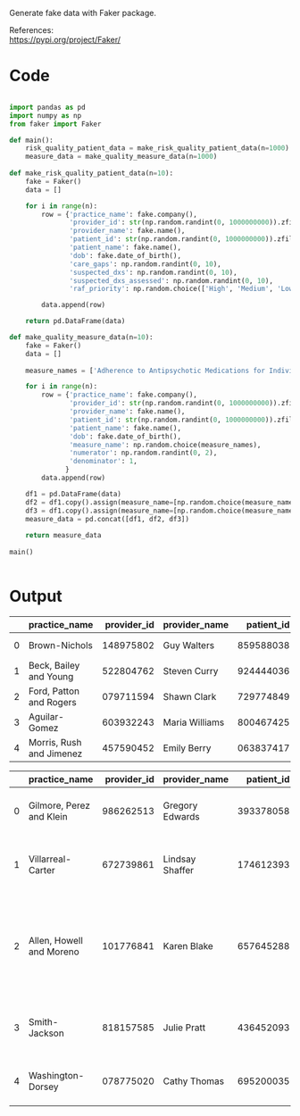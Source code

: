 Generate fake data with Faker package.

References:<br>
https://pypi.org/project/Faker/

# Code
```python

import pandas as pd
import numpy as np
from faker import Faker

def main():
    risk_quality_patient_data = make_risk_quality_patient_data(n=1000)
    measure_data = make_quality_measure_data(n=1000)
    
def make_risk_quality_patient_data(n=10):
    fake = Faker()
    data = []

    for i in range(n):
        row = {'practice_name': fake.company(), 
               'provider_id': str(np.random.randint(0, 1000000000)).zfill(9),       
               'provider_name': fake.name(), 
               'patient_id': str(np.random.randint(0, 1000000000)).zfill(9), 
               'patient_name': fake.name(), 
               'dob': fake.date_of_birth(), 
               'care_gaps': np.random.randint(0, 10),
               'suspected_dxs': np.random.randint(0, 10),           
               'suspected_dxs_assessed': np.random.randint(0, 10),                      
               'raf_priority': np.random.choice(['High', 'Medium', 'Low'])}

        data.append(row)

    return pd.DataFrame(data)

def make_quality_measure_data(n=10):
    fake = Faker()
    data = []
    
    measure_names = ['Adherence to Antipsychotic Medications for Individuals With Schizophrenia', 'Adult Access to Preventive or Ambulatory Health Services', 'Annual Dental Visit', 'Antidepressant Medication Management: Acute', 'Antidepressant Medication Management: Continuation', 'Appropriate Testing for Pharyngitis', 'Appropriate Treatment for Upper Respiratory Infection', 'Asthma Medication Ratio', 'Avoidance of Antibiotic Treatment for Acute Bronchitis or Bronchiolitis', 'Breast Cancer Screening', 'Cardiac Rehabilitation: Achievement', 'Cardiac Rehabilitation: Engagement 1', 'Cardiac Rehabilitation: Engagement 2', 'Cardiac Rehabilitation: Initiation', 'Cardiovascular Monitoring for People With Cardiovascular Disease and Schizophrenia', 'Care for Older Adults: Advance Care Planning', 'Care for Older Adults: Functional Status Assessment', 'Care for Older Adults: Medication Review', 'Care for Older Adults: Pain Assessment', 'Cervical Cancer Screening', 'Child and Adolescent Well Care Visits', 'Childhood Immunization Status: Combination 10', 'Childhood Immunization Status: Combination 2', 'Childhood Immunization Status: Combination 3', 'Childhood Immunization Status: Combination 4', 'Childhood Immunization Status: Combination 5', 'Childhood Immunization Status: Combination 6', 'Childhood Immunization Status: Combination 7', 'Childhood Immunization Status: Combination 8', 'Childhood Immunization Status: Combination 9', 'Childhood Immunization Status: DTaP', 'Childhood Immunization Status: Hepatitis A', 'Childhood Immunization Status: Hepatitis B', 'Childhood Immunization Status: HiB', 'Childhood Immunization Status: IPV', 'Childhood Immunization Status: Influenza', 'Childhood Immunization Status: MMR', 'Childhood Immunization Status: Pneumococcal conjugate', 'Childhood Immunization Status: Rotavirus', 'Childhood Immunization Status: VZV', 'Chlamydia Screening in Women', 'Colorectal Cancer Screening', 'Comprehensive Diabetes Care: BP Control Less Than 140 over 90 mm Hg', 'Comprehensive Diabetes Care: Eye Exam', 'Comprehensive Diabetes Care: HbA1c Control Greater Than 9 Percent', 'Comprehensive Diabetes Care: HbA1c Control Less Than 8 Percent', 'Comprehensive Diabetes Care: HbA1c Testing', 'Comprehensive Diabetes Care: Medical Attention for Nephropathy', 'Controlling High Blood Pressure', 'Diabetes Monitoring for People With Diabetes and Schizophrenia', 'Diabetes Screening for People With Schizophrenia or Bipolar Disorder Who Are Using Antipsychotic Medications', 'Disease Modifying Anti Rheumatic Drug Therapy for Rheumatoid Arthritis', 'Follow Up After Emergency Department Visit for Alcohol and Other Drug Abuse or Dependence: 30 Day Follow Up', 'Follow Up After Emergency Department Visit for Alcohol and Other Drug Abuse or Dependence: 7 Day Follow Up', 'Follow Up After Emergency Department Visit for Mental Illness: 30 Day Follow Up', 'Follow Up After Emergency Department Visit for Mental Illness: 7 Day Follow Up', 'Follow Up After Emergency Department Visit for People With Multiple High Risk Chronic Conditions', 'Follow Up After High Intensity Care for Substance Use Disorder: 30 Day Follow Up', 'Follow Up After High Intensity Care for Substance Use Disorder: 7 Day Follow Up', 'Follow Up After Hospitalization for Mental Illness: 30 Day Follow Up', 'Follow Up After Hospitalization for Mental Illness: 7 Day Follow Up', 'Follow Up Care for Children Prescribed ADHD Medication: Continuation and Maintenance', 'Follow Up Care for Children Prescribed ADHD Medication: Initiation', 'Immunizations for Adolescents: Combination 1', 'Immunizations for Adolescents: Combination 2', 'Immunizations for Adolescents: HPV', 'Immunizations for Adolescents: Meningococcal', 'Immunizations for Adolescents: Tdap', 'Initiation and Engagement of Alcohol and Other Drug Abuse or Dependence Treatment: Alcohol Abuse or dependence: Engagement', 'Initiation and Engagement of Alcohol and Other Drug Abuse or Dependence Treatment: Alcohol Abuse or dependence: Initiation', 'Initiation and Engagement of Alcohol and Other Drug Abuse or Dependence Treatment: Opioid Abuse or dependence: Engagement', 'Initiation and Engagement of Alcohol and Other Drug Abuse or Dependence Treatment: Opioid Abuse or dependence: Initiation', 'Initiation and Engagement of Alcohol and Other Drug Abuse or Dependence Treatment: Other Drug Abuse or dependence: Engagement', 'Initiation and Engagement of Alcohol and Other Drug Abuse or Dependence Treatment: Other Drug Abuse or dependence: Initiation', 'Initiation and Engagement of Alcohol and Other Drug Abuse or Dependence Treatment: Total Engagement', 'Initiation and Engagement of Alcohol and Other Drug Abuse or Dependence Treatment: Total Initiation', 'Kidney Health Evaluation for Patients With Diabetes', 'Lead Screening in Children', 'Metabolic Monitoring for Children and Adolescents on Antipsychotics: Blood Glucose', 'Metabolic Monitoring for Children and Adolescents on Antipsychotics: Blood Glucose and Cholesterol', 'Metabolic Monitoring for Children and Adolescents on Antipsychotics: Cholesterol', 'Non Recommended Cervical Cancer Screening in Adolescent Females', 'Non Recommended PSA Based Screening in Older Men', 'Osteoporosis Management in Women Who Had a Fracture', 'Osteoporosis Screening in Older Women', 'Persistence of Beta Blocker Treatment After a Heart Attack', 'Pharmacotherapy Management of COPD Exacerbation: Bronchodilator', 'Pharmacotherapy Management of COPD Exacerbation: Systemic Corticosteroid', 'Potentially Harmful Drug Disease Interactions in the Elderly: Chronic Kidney Disease', 'Potentially Harmful Drug Disease Interactions in the Elderly: Dementia', 'Potentially Harmful Drug Disease Interactions in the Elderly: History of Falls', 'Prenatal and Postpartum Care: Postpartum', 'Prenatal and Postpartum Care: Prenatal', 'Risk of Continued Opioid Use: At least 15 days covered', 'Risk of Continued Opioid Use: At least 31 days covered', 'Statin Therapy for Patients With Cardiovascular Disease: Statin Therapy', 'Statin Therapy for Patients With Cardiovascular Disease: Statin Therapy Adherence 80 Percent', 'Statin Therapy for Patients With Diabetes: Statin Therapy', 'Statin Therapy for Patients With Diabetes: Statin Therapy Adherence 80 Percent', 'Transitions of Care: Engagement', 'Transitions of Care: Medication Reconciliation', 'Use of First Line Psychosocial Care for Children and Adolescents on Antipsychotics', 'Use of High-Risk Medications in Older Adults: High Risk Medications to Avoid', 'Use of High-Risk Medications in Older Adults: High Risk Medications to Avoid Except for Appropriate Diagnosis', 'Use of Imaging Studies for Low Back Pain', 'Use of Opioids From Multiple Providers: Multiple Pharmacies', 'Use of Opioids From Multiple Providers: Multiple Prescribers', 'Use of Opioids From Multiple Providers: Multiple Prescribers and Multiple Pharmacies', 'Use of Opioids at High Dosage', 'Use of Spirometry Testing in the Assessment and Diagnosis of COPD', 'Weight Assessment and Counseling for Nutrition and Physical Activity for Children Adolescents: BMI Percentile', 'Weight Assessment and Counseling for Nutrition and Physical Activity for Children Adolescents: Counseling for Nutrition', 'Weight Assessment and Counseling for Nutrition and Physical Activity for Children Adolescents: Counseling for Physical Activity', 'Well Child Visits in the First 30 Months of Life: 15 to 30 months', 'Well Child Visits in the First 30 Months of Life: First 15 Months']

    for i in range(n):
        row = {'practice_name': fake.company(), 
               'provider_id': str(np.random.randint(0, 1000000000)).zfill(9),       
               'provider_name': fake.name(), 
               'patient_id': str(np.random.randint(0, 1000000000)).zfill(9), 
               'patient_name': fake.name(), 
               'dob': fake.date_of_birth(), 
               'measure_name': np.random.choice(measure_names),
               'numerator': np.random.randint(0, 2),  
               'denominator': 1,
              }
        data.append(row)

    df1 = pd.DataFrame(data)
    df2 = df1.copy().assign(measure_name=[np.random.choice(measure_names) for n in range(n)])
    df3 = df1.copy().assign(measure_name=[np.random.choice(measure_names) for n in range(n)])
    measure_data = pd.concat([df1, df2, df3])
    
    return measure_data
    
main()
    
```

# Output

|    | practice_name            |   provider_id | provider_name   |   patient_id | patient_name      | dob        |   care_gaps |   suspected_dxs |   suspected_dxs_assessed | raf_priority   |
|---:|:-------------------------|--------------:|:----------------|-------------:|:------------------|:-----------|------------:|----------------:|-------------------------:|:---------------|
|  0 | Brown-Nichols            |     148975802 | Guy Walters     |    859588038 | Andrea West       | 2017-10-10 |           6 |               1 |                        2 | High           |
|  1 | Beck, Bailey and Young   |     522804762 | Steven Curry    |    924444036 | Joseph Davidson   | 2013-04-19 |           7 |               0 |                        4 | High           |
|  2 | Ford, Patton and Rogers  |     079711594 | Shawn Clark     |    729774849 | Stephen Davenport | 1975-12-20 |           2 |               4 |                        6 | Medium         |
|  3 | Aguilar-Gomez            |     603932243 | Maria Williams  |    800467425 | Robert Boyer      | 1918-06-30 |           7 |               9 |                        5 | Low            |
|  4 | Morris, Rush and Jimenez |     457590452 | Emily Berry     |    063837417 | Shannon Rodriguez | 1922-09-11 |           0 |               9 |                        6 | Low            |

|    | practice_name            |   provider_id | provider_name   |   patient_id | patient_name    | dob        | measure_name                                                                                                                    |   numerator |   denominator |
|---:|:-------------------------|--------------:|:----------------|-------------:|:----------------|:-----------|:--------------------------------------------------------------------------------------------------------------------------------|------------:|--------------:|
|  0 | Gilmore, Perez and Klein |     986262513 | Gregory Edwards |    393378058 | Samantha Macias | 1939-08-22 | Childhood Immunization Status: Combination 2                                                                                    |           0 |             1 |
|  1 | Villarreal-Carter        |     672739861 | Lindsay Shaffer |    174612393 | James Austin    | 1940-08-05 | Pharmacotherapy Management of COPD Exacerbation: Bronchodilator                                                                 |           1 |             1 |
|  2 | Allen, Howell and Moreno |     101776841 | Karen Blake     |    657645288 | Nina Pham       | 1972-01-21 | Weight Assessment and Counseling for Nutrition and Physical Activity for Children Adolescents: Counseling for Physical Activity |           1 |             1 |
|  3 | Smith-Jackson            |     818157585 | Julie Pratt     |    436452093 | Latoya Roberts  | 2007-08-27 | Follow Up Care for Children Prescribed ADHD Medication: Initiation                                                              |           0 |             1 |
|  4 | Washington-Dorsey        |     078775020 | Cathy Thomas    |    695200035 | Erin Rogers     | 1975-05-19 | Comprehensive Diabetes Care: Medical Attention for Nephropathy                                                                  |           1 |             1 |
